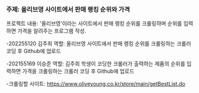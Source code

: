 ### 주제: 올리브영 사이트에서 판매 랭킹 순위와 가격

프로젝트 내용: '올리브영'이라는 사이트에서 판매 랭킹 순위를 크롤링하며 순위를 입력하면 가격을 알려주는 프로그램 작성.

-202255120 김주희 역할: 올리브영 사이트에서 판매 랭킹 순위를 크롤링하는 크롤러 코딩 후 Github에 업로드

-202155169 이승준 역할: 김주희 학생이 코딩한 크롤러가 출력하는 제품의 순위를 입력하면 가격을 크롤링하는 크롤러 코딩 후 Github에 업로드

-크롤링할 사이트:  https://www.oliveyoung.co.kr/store/main/getBestList.do
